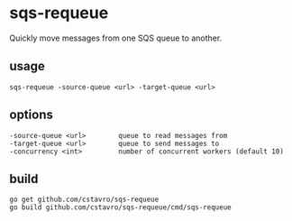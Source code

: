 # sqs-requeue

Quickly move messages from one SQS queue to another.

## usage

    sqs-requeue -source-queue <url> -target-queue <url>

## options

    -source-queue <url>        queue to read messages from
    -target-queue <url>        queue to send messages to
    -concurrency <int>         number of concurrent workers (default 10)

## build

    go get github.com/cstavro/sqs-requeue
    go build github.com/cstavro/sqs-requeue/cmd/sqs-requeue